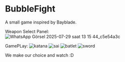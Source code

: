# BubbleFight
A small game inspired by Bayblade.

Weapon Select Panel:
![WhatsApp Görsel 2025-07-29 saat 13 15 44_c5e54a3c](https://github.com/user-attachments/assets/6ca72b53-8a77-4071-8fa5-ce59d0fac17d)

GamePLay:
![katana](https://github.com/user-attachments/assets/7c79dfce-e9f5-45e7-b57c-8ad154bdc1b2)
![sai](https://github.com/user-attachments/assets/7a4db557-9b93-46dd-ab01-8dadf689d713)
![batlet](https://github.com/user-attachments/assets/ec7a9cee-6895-423b-9d4c-4d615d135b2a)
![sword](https://github.com/user-attachments/assets/52c4fd53-18ca-48d0-8b5f-c85d7dafb446)

We make our choice and watch :D
